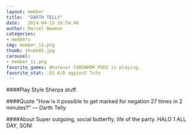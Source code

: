 ```yaml
---
layout: member
title:  "DARTH TELLY"
date:   2014-04-15 16:54:46
author: Marcel Newman
categories:
- members
img: member_11.png
thumb: thumb02.jpg
carousel:
- member_11.png
favorite_games: Whatever CARDAMOM PODS is playing.
favorite_stat: .02 K/D against Tufo
---
```

####Play Style
Sherpa stuff.

####Quote
"How is it possible to get marked for negation 27 times in 2 minutes?" &mdash; Darth Telly

####About
Super outgoing, social butterfly, life of the party. HALO 1 ALL DAY, SON!
